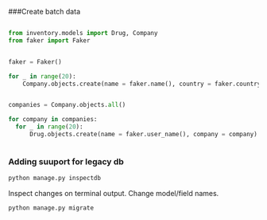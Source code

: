 ###Create batch data

```python

from inventory.models import Drug, Company
from faker import Faker


faker = Faker()

for _ in range(20):
    Company.objects.create(name = faker.name(), country = faker.country())


companies = Company.objects.all()

for company in companies:
  for _ in range(20):
      Drug.objects.create(name = faker.user_name(), company = company)



```



### Adding suuport for legacy db


```sh
python manage.py inspectdb
```

Inspect changes on terminal output. Change model/field names. 

```sh
python manage.py migrate
```




